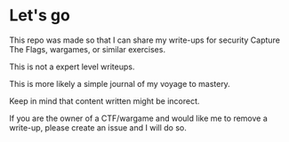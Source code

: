 # Let's go
This repo was made so that I can share my write-ups for security Capture The Flags, wargames, or similar exercises.

This is not a expert level writeups. 

This is more likely a simple journal of my voyage to mastery. 

Keep in mind that content written might be incorect.

If you are the owner of a CTF/wargame and would like me to remove a write-up, please create an issue and I will do so.
